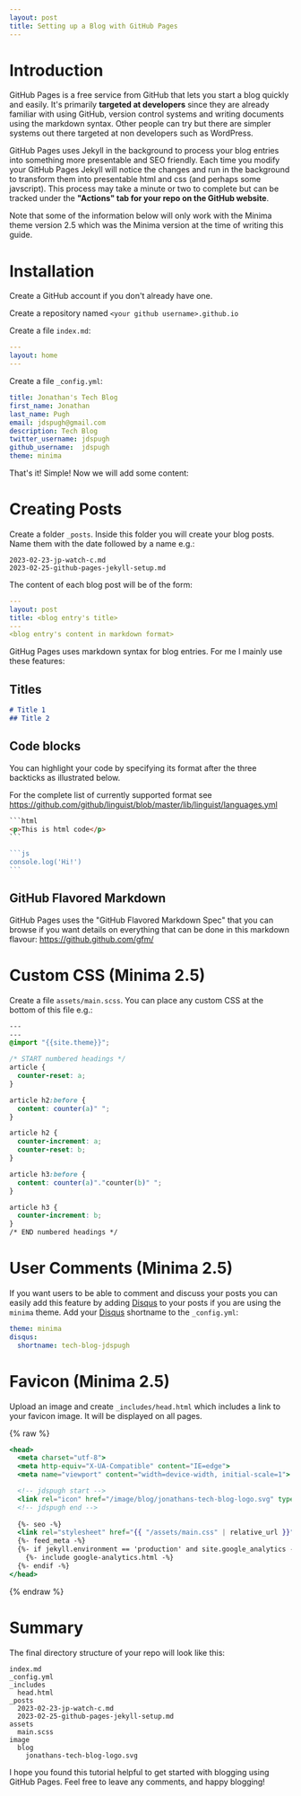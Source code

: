 ```yaml
---
layout: post
title: Setting up a Blog with GitHub Pages
---
```

# Introduction

GitHub Pages is a free service from GitHub that lets you start a blog quickly and easily. It's primarily **targeted at developers** since they are already familiar with using GitHub, version control systems and writing documents using the markdown syntax. Other people can try but there are simpler systems out there targeted at non developers such as WordPress.

GitHub Pages uses Jekyll in the background to process your blog entries into something more presentable and SEO friendly. Each time you modify your GitHub Pages Jekyll will notice the changes and run in the background to transform them into presentable html and css (and perhaps some javscript). This process may take a minute or two to complete but can be tracked under the **"Actions" tab for your repo on the GitHub website**.

Note that some of the information below will only work with the Minima theme version 2.5 which was the Minima version at the time of writing this guide.

# Installation

Create a GitHub account if you don't already have one.

Create a repository named `<your github username>.github.io`

Create a file `index.md`:

```yml
---
layout: home
---
```

Create a file `_config.yml`:

```yml
title: Jonathan's Tech Blog
first_name: Jonathan
last_name: Pugh
email: jdspugh@gmail.com
description: Tech Blog
twitter_username: jdspugh
github_username:  jdspugh
theme: minima
```

That's it! Simple! Now we will add some content:

# Creating Posts

Create a folder `_posts`. Inside this folder you will create your blog posts. Name them with the date followed by a name e.g.:

```
2023-02-23-jp-watch-c.md
2023-02-25-github-pages-jekyll-setup.md
```

The content of each blog post will be of the form:

```yml
---
layout: post
title: <blog entry's title>
---
<blog entry's content in markdown format>
```

GitHug Pages uses markdown syntax for blog entries. For me I mainly use these features:

## Titles


```md
# Title 1
## Title 2
```

## Code blocks

You can highlight your code by specifying its format after the three backticks as illustrated below.

For the complete list of currently supported format see <https://github.com/github/linguist/blob/master/lib/linguist/languages.yml>

~~~html
```html
<p>This is html code</p>
```
~~~

~~~js
```js
console.log('Hi!')
```
~~~

## GitHub Flavored Markdown

GitHub Pages uses the "GitHub Flavored Markdown Spec" that you can browse if you want details on everything that can be done in this markdown flavour: <https://github.github.com/gfm/>

# Custom CSS (Minima 2.5)

Create a file `assets/main.scss`. You can place any custom CSS at the bottom of this file e.g.:

```css
---
---
@import "{{site.theme}}";

/* START numbered headings */
article {
  counter-reset: a;
}

article h2:before {
  content: counter(a)" ";
}

article h2 {
  counter-increment: a;
  counter-reset: b;
}

article h3:before {
  content: counter(a)"."counter(b)" ";
}

article h3 {
  counter-increment: b;
}
/* END numbered headings */
```

# User Comments (Minima 2.5)

If you want users to be able to comment and discuss your posts you can easily add this feature by adding [Disqus][1] to your posts if you are using the `minima` theme. Add your [Disqus][1] shortname to the `_config.yml`:

```yml
theme: minima
disqus:
  shortname: tech-blog-jdspugh
```

# Favicon (Minima 2.5)

Upload an image and create `_includes/head.html` which includes a link to your favicon image. It will be displayed on all pages.

{% raw %}
```handlebars
<head>
  <meta charset="utf-8">
  <meta http-equiv="X-UA-Compatible" content="IE=edge">
  <meta name="viewport" content="width=device-width, initial-scale=1">

  <!-- jdspugh start -->
  <link rel="icon" href="/image/blog/jonathans-tech-blog-logo.svg" type="image/svg+xml" />
  <!-- jdspugh end -->
  
  {%- seo -%}
  <link rel="stylesheet" href="{{ "/assets/main.css" | relative_url }}">
  {%- feed_meta -%}
  {%- if jekyll.environment == 'production' and site.google_analytics -%}
    {%- include google-analytics.html -%}
  {%- endif -%}
</head>
```
{% endraw %}

# Summary

The final directory structure of your repo will look like this:

```
index.md
_config.yml
_includes
  head.html
_posts
  2023-02-23-jp-watch-c.md
  2023-02-25-github-pages-jekyll-setup.md
assets
  main.scss
image
  blog
    jonathans-tech-blog-logo.svg
```

I hope you found this tutorial helpful to get started with blogging using GitHub Pages. Feel free to leave any comments, and happy blogging!

[1]: https://disqus.com